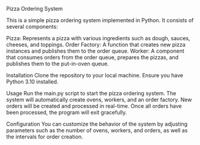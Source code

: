 Pizza Ordering System

This is a simple pizza ordering system implemented in Python. It consists of several components:

Pizza: Represents a pizza with various ingredients such as dough, sauces, cheeses, and toppings.
Order Factory: A function that creates new pizza instances and publishes them to the order queue.
Worker: A component that consumes orders from the order queue, prepares the pizzas, and publishes them to the put-in-oven queue.

Installation
Clone the repository to your local machine.
Ensure you have Python 3.10 installed.

Usage
Run the main.py script to start the pizza ordering system.
The system will automatically create ovens, workers, and an order factory.
New orders will be created and processed in real-time.
Once all orders have been processed, the program will exit gracefully.

Configuration
You can customize the behavior of the system by adjusting parameters such as the number of ovens, workers, and orders, as well as the intervals for order creation.